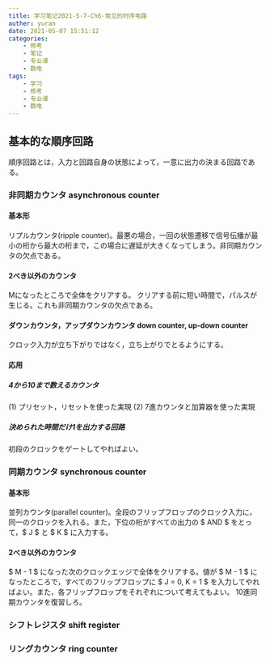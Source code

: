```yaml
---
title: 学习笔记2021-5-7-Ch6-常见的时序电路
auther: yuran
date: 2021-05-07 15:51:12
categories:
    - 修考
    - 笔记
    - 专业课
    - 数电
tags: 
    - 学习
    - 修考
    - 专业课
    - 数电
---
```


## 基本的な順序回路
順序回路とは，入力と回路自身の状態によって，一意に出力の決まる回路である。
### 非同期カウンタ asynchronous counter
#### 基本形
リプルカウンタ(ripple counter)。最悪の場合，一回の状態遷移で信号伝播が最小の桁から最大の桁まで，この場合に遅延が大きくなってしまう。非同期カウンタの欠点である。
#### 2べき以外のカウンタ
Mになったところで全体をクリアする。
クリアする前に短い時間で，パルスが生じる。これも非同期カウンタの欠点である。
#### ダウンカウンタ，アップダウンカウンタ down counter, up-down counter
クロック入力が立ち下がりではなく，立ち上がりでとるようにする。
#### 応用
##### 4から10まで数えるカウンタ
(1) プリセット，リセットを使った実現
(2) 7進カウンタと加算器を使った実現
##### 決められた時間だけ1を出力する回路
初段のクロックをゲートしてやればよい。
### 同期カウンタ synchronous counter
#### 基本形
並列カウンタ(parallel counter)。全段のフリップフロップのクロック入力に，同一のクロックを入れる。また，下位の桁がすべての出力の $ AND $ をとって，$ J $ と $ K $ に入力する。
#### 2べき以外のカウンタ
$ M - 1 $ になった次のクロックエッジで全体をクリアする。値が $ M - 1 $ になったところで，すべてのフリップフロップに $ J = 0, K = 1 $ を入力してやればよい。また，各フリップフロップをそれぞれについて考えてもよい。
10進同期カウンタを復習しろ。
### シフトレジスタ shift register
### リングカウンタ ring counter
